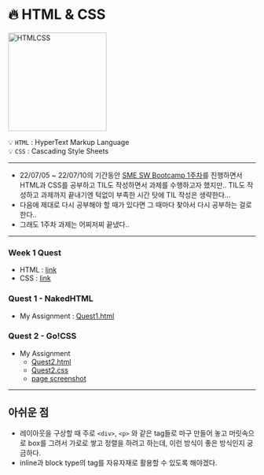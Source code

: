 # :fire: HTML & CSS
<img src="https://velog.velcdn.com/images/jelkov/post/080f3641-8739-42fc-8ffe-6d4b86cae85d/Html%20css.png" alt="HTMLCSS" width="200px">

:bulb: `HTML` : HyperText Markup Language <br>
:bulb: `CSS` : Cascading Style Sheets

---

- 22/07/05 ~ 22/07/10의 기간동안 [SME SW Bootcamp 1주차](https://github.com/yongchoooon/sme-swbootcamp-hw-repository/tree/main/week-1-quest/yongchoooon)를 진행하면서 HTML과 CSS를 공부하고 TIL도 작성하면서 과제를 수행하고자 했지만.. TIL도 작성하고 과제까지 끝내기엔 턱없이 부족한 시간 탓에 TIL 작성은 생략한다... 
- 다음에 제대로 다시 공부해야 할 때가 있다면 그 때마다 찾아서 다시 공부하는 걸로 한다..
- 그래도 1주차 과제는 어찌저찌 끝냈다..
---
### Week 1 Quest
- HTML : [link](https://github.com/TEAMLAB-Lecture/web-development-curriculum/tree/main/Quest01)
- CSS : [link](https://github.com/TEAMLAB-Lecture/web-development-curriculum/tree/main/Quest02)

### Quest 1 - NakedHTML
- My Assignment : [Quest1.html](./yongchoooon/Quest1.html)
### Quest 2 - Go!CSS
- My Assignment
  - [Quest2.html](./yongchoooon/Quest2.html)
  - [Quest2.css](./yongchoooon/Quest2.css)
  - [page screenshot](./yongchoooon/yongchoooon_Quest2_screen.png)

---
## 아쉬운 점
- 레이아웃을 구상할 때 주로 `<div>`, `<p>` 와 같은 tag들로 마구 만들어 놓고 머릿속으로 box를 그려서 가로로 쌓고 정렬을 하려고 하는데, 이런 방식이 좋은 방식인지 궁금하다.
- inline과 block type의 tag를 자유자재로 활용할 수 있도록 해야겠다. 